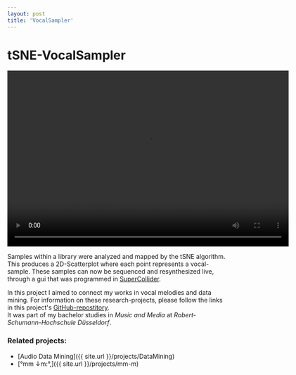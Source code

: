 ```yaml
---
layout: post
title: 'VocalSampler'
---
```


# tSNE-VocalSampler

<video width="640" height="400" controls>
  <source src="{{ site.url }}/assets/vid/projects/{{page.title}}/demo.mp4" type="video/mp4">
</video>  

Samples within a library were analyzed and mapped by the tSNE algorithm. 
This produces a 2D-Scatterplot where each point represents a vocal-sample. 
These samples can now be sequenced and resynthesized live, through a gui that was programmed in [SuperCollider](https://supercollider.github.io/).

In this project I aimed to connect my works in vocal melodies and data mining.
For information on these research-projects, please follow the links in this project's [GitHub-repostitory](https://github.com/FunctionalJerk/tSNE-VocalSampler).  
It was part of my bachelor studies in *Music and Media* at *Robert-Schumann-Hochschule Düsseldorf*.  

<!--- insert some basic description here --->

### Related projects: 

- [Audio Data Mining]({{ site.url }}/projects/DataMining)
- [°mm ↓m​:​°​,]({{ site.url }}/projects/mm-m)
